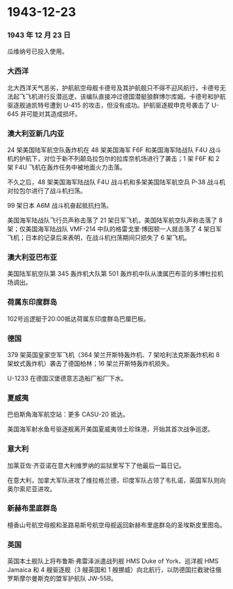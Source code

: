 # 1943-12-23

### 1943 年 12 月 23 日

瓜维纳号已投入使用。

### 大西洋

北大西洋天气恶劣，护航航空母舰卡德号及其护航舰只不得不迎风航行，卡德号无法起飞飞机进行反潜巡逻，该编队直接冲过德国潜艇狼群博尔库姆。卡德号和护航驱逐舰迪凯特号遭到
U-415 的攻击，但没有成功。护航驱逐舰申克号袭击了 U-645
并可能对其造成损坏。

### 澳大利亚新几内亚

24 架美国陆军航空队轰炸机在 48 架美国海军 F6F 和美国海军陆战队 F4U
战斗机的护航下，对位于新不列颠岛拉包尔的拉库奈机场进行了袭击；1 架 F6F
和 2 架 F4U 飞机在轰炸任务中被地面火力击落。

不久之后，48 架美国海军陆战队 F4U 战斗机和多架美国陆军航空兵 P-38
战斗机对拉包尔进行了战斗机扫荡。

99 架日本 A6M 战斗机奋起抵抗扫荡。

美国海军陆战队飞行员声称击落了 21 架日军飞机，美国陆军航空队声称击落了 8
架；仅美国海军陆战队 VMF-214 中队的格雷戈里·博因顿一人就击落了 4
架日军飞机；日本的记录后来表明，在战斗机扫荡期间只损失了 6 架飞机。

### 澳大利亚巴布亚

美国陆军航空队第 345 轰炸机大队第 501
轰炸机中队从澳属巴布亚的多博杜拉机场调出。

### 荷属东印度群岛

102号巡逻艇于20:00抵达荷属东印度群岛巴厘巴板。

### 德国

379 架英国皇家空军飞机（364 架兰开斯特轰炸机、7 架哈利法克斯轰炸机和 8
架蚊式轰炸机）袭击了德国柏林；16 架兰开斯特轰炸机损失。

U-1233 在德国汉堡德意志造船厂船厂下水。

### 夏威夷

巴伯斯角海军航空站：更多 CASU-20 抵达。

美国海军射水鱼号驱逐舰离开美国夏威夷领土珍珠港，开始其首次战争巡逻。

### 意大利

加莱亚佐·齐亚诺在意大利维罗纳的监狱里写下了他最后一篇日记。

在意大利，加拿大军队进攻了维拉格兰德，印度军队占领了韦扎诺，英国军队则向奥尔索尼亚进攻。

### 新赫布里底群岛

檀香山号航空母舰和圣路易斯号航空母舰返回新赫布里底群岛的圣埃斯皮里图岛。

### 英国

英国本土舰队上将布鲁斯·弗雷泽派遣战列舰 HMS Duke of York、巡洋舰 HMS
Jamaica 和 4 艘驱逐舰（3 艘英国和 1
艘挪威）向北航行，以防德国拦截驶往俄罗斯摩尔曼斯克的盟军护航队
JW-55B。